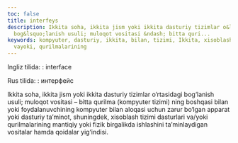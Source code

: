 ```yaml
---
toc: false
title: interfeys
description: Ikkita soha, ikkita jism yoki ikkita dasturiy tizimlar o&lsquo;rtasidagi
  bog&lsquo;lanish usuli; muloqot vositasi &ndash; bitta quri...
keywords: kompyuter, dasturiy, ikkita, bilan, tizimi, Ikkita, xisoblash, dasturlari,
  vayoki, qurilmalarining
---
```


Ingliz tilida:
:   interface

Rus tilida:
:   интерфейс

Ikkita soha, ikkita jism yoki ikkita dasturiy tizimlar o‘rtasidagi bog‘lanish usuli; muloqot vositasi – bitta qurilma (kompyuter tizimi) ning boshqasi bilan yoki foydalanuvchining kompyuter bilan aloqasi uchun zarur bo‘lgan apparat yoki dasturiy ta’minot, shuningdek, xisoblash tizimi dasturlari va/yoki qurilmalarining mantiqiy yoki fizik birgalikda ishlashini ta’minlaydigan vositalar hamda qoidalar yig‘indisi.